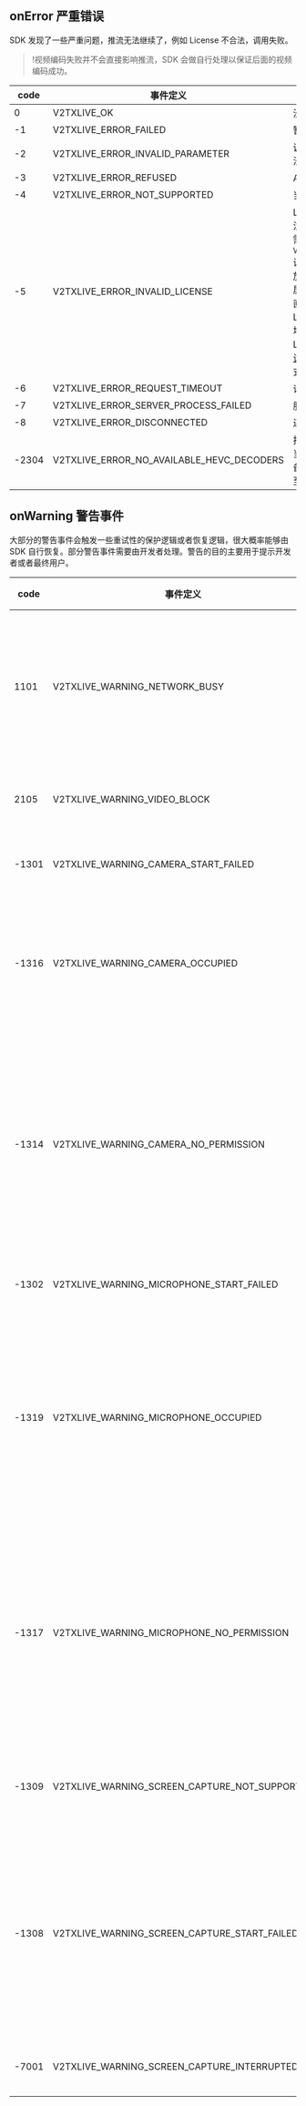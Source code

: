 ## onError 严重错误

SDK 发现了一些严重问题，推流无法继续了，例如 License 不合法，调用失败。

>!视频编码失败并不会直接影响推流，SDK 会做自行处理以保证后面的视频编码成功。


| code                 |    事件定义  |  含义说明                    |
| -------------------  | -------- |  ------------------------ |
| 0 | V2TXLIVE_OK | 没有错误 |
| -1 | V2TXLIVE_ERROR_FAILED       | 暂未归类的通用错误 |
| -2 | V2TXLIVE_ERROR_INVALID_PARAMETER  |  调用 API 时，传入的参数不合法 |
| -3 | V2TXLIVE_ERROR_REFUSED  |  API 调用被拒绝 |
| -4 | V2TXLIVE_ERROR_NOT_SUPPORTED | 当前 API 不支持调用 |
| -5 | V2TXLIVE_ERROR_INVALID_LICENSE | Licence 不合法，调用失败。 注：在 `startLivePlay` 之前，需要通过 `V2TXLivePremier#setLicence` 设置 Licence 后方可成功播放，否则将播放失败（黑屏），全局仅设置一次即可。直播 Licence、短视频 Licence 和视频播放 Licence 均可使用，若您暂未获取上述 Licence ，可[快速免费申请测试版 Licence](https://cloud.tencent.com/act/event/License) 以正常播放，正式版 License 需[购买](https://cloud.tencent.com/document/product/454/34750)。 |
| -6 | V2TXLIVE_ERROR_REQUEST_TIMEOUT | 请求服务器超时 |
| -7 | V2TXLIVE_ERROR_SERVER_PROCESS_FAILED | 服务器拒绝请求 |
| -8 | V2TXLIVE_ERROR_DISCONNECTED | 连接断开 |
| -2304 | V2TXLIVE_ERROR_NO_AVAILABLE_HEVC_DECODERS | 找不到可用的 HEVC 解码器，当抛出此错误码，说明当前设备不支持 H265 解码，请切换至 H264 数据流进行播放 |



## onWarning 警告事件

大部分的警告事件会触发一些重试性的保护逻辑或者恢复逻辑，很大概率能够由 SDK 自行恢复。部分警告事件需要由开发者处理。警告的目的主要用于提示开发者或者最终用户。

| code                 |    事件定义  |  含义说明           |
| -------------------  | -------- |  ------------------------ |
| 1101 | V2TXLIVE_WARNING_NETWORK_BUSY   |   网络状况不佳：上行带宽太小，上传数据受阻  |
| 2105 | V2TXLIVE_WARNING_VIDEO_BLOCK   |   当前视频播放出现卡顿  |
| -1301 | V2TXLIVE_WARNING_CAMERA_START_FAILED   |   摄像头打开失败  |
| -1316 | V2TXLIVE_WARNING_CAMERA_OCCUPIED  |   摄像头正在被占用中，可尝试打开其他摄像头  |
| -1314 | V2TXLIVE_WARNING_CAMERA_NO_PERMISSION   | 摄像头设备未授权，通常在移动设备出现，可能是权限被用户拒绝了|
| -1302 | V2TXLIVE_WARNING_MICROPHONE_START_FAILED        | 麦克风打开失败 |
| -1319 | V2TXLIVE_WARNING_MICROPHONE_OCCUPIED       | 麦克风正在被占用中，例如移动设备正在通话时，打开麦克风会失败|
| -1317 | V2TXLIVE_WARNING_MICROPHONE_NO_PERMISSION  | 麦克风设备未授权，通常在移动设备出现，可能是权限被用户拒绝了   |
| -1309 | V2TXLIVE_WARNING_SCREEN_CAPTURE_NOT_SUPPORTED   | 当前系统不支持屏幕分享 |
| -1308 | V2TXLIVE_WARNING_SCREEN_CAPTURE_START_FAILED | 开始录屏失败，如果在移动设备出现，可能是权限被用户拒绝了           |
| -7001 | V2TXLIVE_WARNING_SCREEN_CAPTURE_INTERRUPTED                 | 录屏被系统中断|
